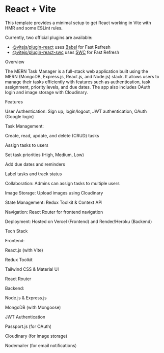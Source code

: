 # React + Vite

This template provides a minimal setup to get React working in Vite with HMR and some ESLint rules.

Currently, two official plugins are available:

- [@vitejs/plugin-react](https://github.com/vitejs/vite-plugin-react/blob/main/packages/plugin-react/README.md) uses [Babel](https://babeljs.io/) for Fast Refresh
- [@vitejs/plugin-react-swc](https://github.com/vitejs/vite-plugin-react-swc) uses [SWC](https://swc.rs/) for Fast Refresh



Overview

The MERN Task Manager is a full-stack web application built using the MERN (MongoDB, Express.js, React.js, and Node.js) stack. It allows users to manage their tasks efficiently with features such as authentication, task assignment, priority levels, and due dates. The app also includes OAuth login and image storage with Cloudinary.

Features

User Authentication: Sign up, login/logout, JWT authentication, OAuth (Google login)

Task Management:

Create, read, update, and delete (CRUD) tasks

Assign tasks to users

Set task priorities (High, Medium, Low)

Add due dates and reminders

Label tasks and track status

Collaboration: Admins can assign tasks to multiple users

Image Storage: Upload images using Cloudinary

State Management: Redux Toolkit & Context API

Navigation: React Router for frontend navigation

Deployment: Hosted on Vercel (Frontend) and Render/Heroku (Backend)

Tech Stack

Frontend:

React.js (with Vite)

Redux Toolkit

Tailwind CSS & Material UI

React Router

Backend:

Node.js & Express.js

MongoDB (with Mongoose)

JWT Authentication

Passport.js (for OAuth)

Cloudinary (for image storage)

Nodemailer (for email notifications)
